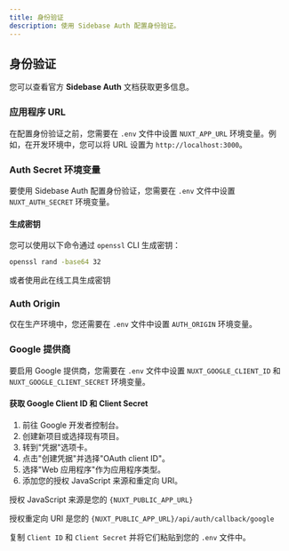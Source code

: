```yaml
---
title: 身份验证
description: 使用 Sidebase Auth 配置身份验证。
---
```


## 身份验证

您可以查看官方 **Sidebase Auth** 文档获取更多信息。

### 应用程序 URL

在配置身份验证之前，您需要在 `.env` 文件中设置 `NUXT_APP_URL` 环境变量。例如，在开发环境中，您可以将 URL 设置为 `http://localhost:3000`。

### Auth Secret 环境变量

要使用 Sidebase Auth 配置身份验证，您需要在 `.env` 文件中设置 `NUXT_AUTH_SECRET` 环境变量。

#### 生成密钥

您可以使用以下命令通过 `openssl` CLI 生成密钥：

```bash
openssl rand -base64 32
```

或者使用此在线工具生成密钥

### Auth Origin

仅在生产环境中，您还需要在 `.env` 文件中设置 `AUTH_ORIGIN` 环境变量。

### Google 提供商

要启用 Google 提供商，您需要在 `.env` 文件中设置 `NUXT_GOOGLE_CLIENT_ID` 和 `NUXT_GOOGLE_CLIENT_SECRET` 环境变量。

#### 获取 Google Client ID 和 Client Secret

1. 前往 Google 开发者控制台。
2. 创建新项目或选择现有项目。
3. 转到"凭据"选项卡。
4. 点击"创建凭据"并选择"OAuth client ID"。
5. 选择"Web 应用程序"作为应用程序类型。
6. 添加您的授权 JavaScript 来源和重定向 URI。

授权 JavaScript 来源是您的 `{NUXT_PUBLIC_APP_URL}`

授权重定向 URI 是您的 `{NUXT_PUBLIC_APP_URL}/api/auth/callback/google`

复制 `Client ID` 和 `Client Secret` 并将它们粘贴到您的 `.env` 文件中。 